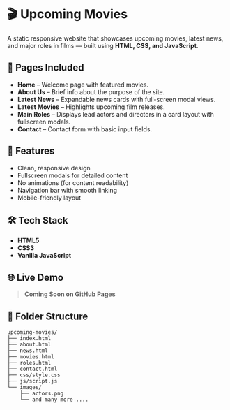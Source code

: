 # 🎬 Upcoming Movies

A static responsive website that showcases upcoming movies, latest news, and major roles in films — built using **HTML, CSS, and JavaScript**.

## 📁 Pages Included

- **Home** – Welcome page with featured movies.
- **About Us** – Brief info about the purpose of the site.
- **Latest News** – Expandable news cards with full-screen modal views.
- **Latest Movies** – Highlights upcoming film releases.
- **Main Roles** – Displays lead actors and directors in a card layout with fullscreen modals.
- **Contact** – Contact form with basic input fields.

## 🚀 Features

- Clean, responsive design
- Fullscreen modals for detailed content
- No animations (for content readability)
- Navigation bar with smooth linking
- Mobile-friendly layout

## 🛠️ Tech Stack

- **HTML5**
- **CSS3**
- **Vanilla JavaScript**

## 🌐 Live Demo

> **Coming Soon on GitHub Pages**

## 📂 Folder Structure

```
upcoming-movies/
├── index.html
├── about.html
├── news.html
├── movies.html
├── roles.html
├── contact.html
├── css/style.css
├── js/script.js
└── images/
    ├── actors.png
    └── and many more ....
```
